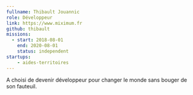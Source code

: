 ```yaml
---
fullname: Thibault Jouannic
role: Développeur
link: https://www.miximum.fr
github: thibault
missions:
  - start: 2018-08-01
    end: 2020-08-01
    status: independent
startups:
    - aides-territoires
---
```


A choisi de devenir développeur pour changer le monde sans bouger de son fauteuil.
